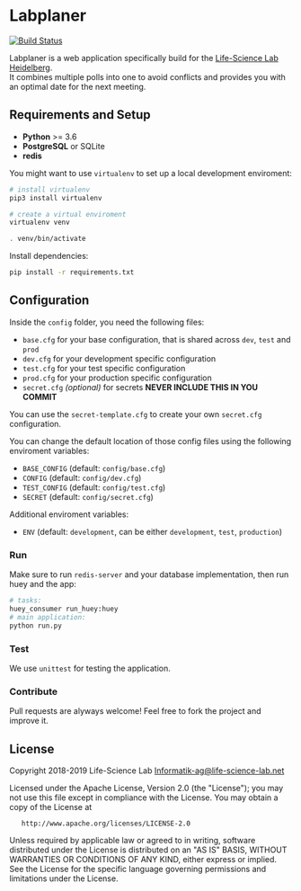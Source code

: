 # Labplaner
[![Build Status](https://travis-ci.org/Info-ag/labplaner.svg?branch=master)](https://travis-ci.org/Info-ag/labplaner)

Labplaner is a web application specifically build for the [Life-Science Lab Heidelberg](https://www.life-science-lab.org).  
It combines multiple polls into one to avoid conflicts and provides you with an optimal date for the next meeting.

## Requirements and Setup
 - **Python** >= 3.6
 - **PostgreSQL** or SQLite
 - **redis**

You might want to use `virtualenv` to set up a local development enviroment:
```bash
# install virtualenv
pip3 install virtualenv

# create a virtual enviroment
virtualenv venv

. venv/bin/activate
```

Install dependencies:
```bash
pip install -r requirements.txt
```

## Configuration
Inside the `config` folder, you need the following files:
 - `base.cfg` for your base configuration, that is shared across `dev`, `test` and `prod`
 - `dev.cfg` for your development specific configuration
 - `test.cfg` for your test specific configuration
 - `prod.cfg` for your production specific configuration
 - `secret.cfg` *(optional)* for secrets **NEVER INCLUDE THIS IN YOU COMMIT**

You can use the `secret-template.cfg` to create your own `secret.cfg` configuration.

You can change the default location of those config files using the following enviroment variables:
 - `BASE_CONFIG` (default: `config/base.cfg`)
 - `CONFIG` (default: `config/dev.cfg`)
 - `TEST_CONFIG` (default: `config/test.cfg`)
 - `SECRET` (default: `config/secret.cfg`)

Additional enviroment variables:
 - `ENV` (default: `development`, can be either `development`, `test`, `production`)

### Run
Make sure to run `redis-server` and your database implementation, then run huey and the app:
```bash
# tasks:
huey_consumer run_huey:huey
# main application:
python run.py
```

### Test
We use `unittest` for testing the application.


### Contribute
Pull requests are alyways welcome! Feel free to fork the project and improve it.

## License

   Copyright 2018-2019 Life-Science Lab <Informatik-ag@life-science-lab.net>

   Licensed under the Apache License, Version 2.0 (the "License");
   you may not use this file except in compliance with the License.
   You may obtain a copy of the License at

       http://www.apache.org/licenses/LICENSE-2.0

   Unless required by applicable law or agreed to in writing, software
   distributed under the License is distributed on an "AS IS" BASIS,
   WITHOUT WARRANTIES OR CONDITIONS OF ANY KIND, either express or implied.
   See the License for the specific language governing permissions and
   limitations under the License.
